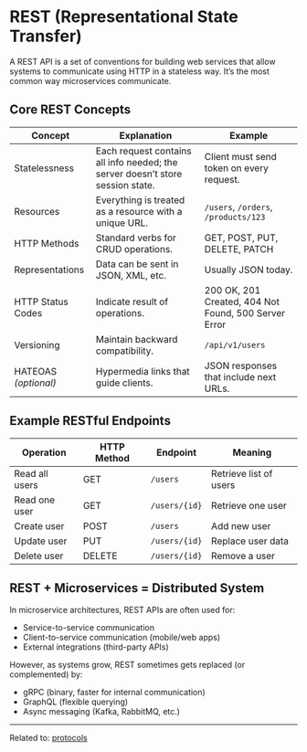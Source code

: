 # REST (Representational State Transfer)

A REST API is a set of conventions for building web services that allow systems to communicate using HTTP in a stateless way.
It’s the most common way microservices communicate.

## Core REST Concepts

| Concept              | Explanation                                                                | Example                                          |
| ------------------------ | ------------------------------------------------------------------------------ | ---------------------------------------------------- |
| Statelessness        | Each request contains all info needed; the server doesn’t store session state. | Client must send token on every request.             |
| Resources            | Everything is treated as a resource with a unique URL.                         | `/users`, `/orders`, `/products/123`                 |
| HTTP Methods         | Standard verbs for CRUD operations.                                            | GET, POST, PUT, DELETE, PATCH                        |
| Representations      | Data can be sent in JSON, XML, etc.                                            | Usually JSON today.                                  |
| HTTP Status Codes    | Indicate result of operations.                                                 | 200 OK, 201 Created, 404 Not Found, 500 Server Error |
| Versioning           | Maintain backward compatibility.                                               | `/api/v1/users`                                      |
| HATEOAS *(optional)* | Hypermedia links that guide clients.                                           | JSON responses that include next URLs.               |


## Example RESTful Endpoints

| Operation  | HTTP Method | Endpoint  | Meaning            |
| -------------- | --------------- | ------------- | ---------------------- |
| Read all users | GET             | `/users`      | Retrieve list of users |
| Read one user  | GET             | `/users/{id}` | Retrieve one user      |
| Create user    | POST            | `/users`      | Add new user           |
| Update user    | PUT             | `/users/{id}` | Replace user data      |
| Delete user    | DELETE          | `/users/{id}` | Remove a user          |



## REST + Microservices = Distributed System

In microservice architectures, REST APIs are often used for:

* Service-to-service communication
* Client-to-service communication (mobile/web apps)
* External integrations (third-party APIs)

However, as systems grow, REST sometimes gets replaced (or complemented) by:

* gRPC (binary, faster for internal communication)
* GraphQL (flexible querying)
* Async messaging (Kafka, RabbitMQ, etc.)

<hr>

Related to: [protocols](protocols)